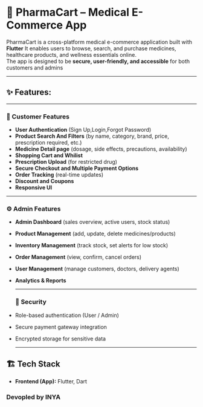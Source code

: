 # 💊 PharmaCart – Medical E-Commerce App  

PharmaCart is a cross-platform medical e-commerce application built with **Flutter** It enables users to browse, search, and purchase medicines, healthcare products, and wellness essentials online.  
The app is designed to be **secure, user-friendly, and accessible** for both customers and admins  

---

## ✨ Features:
---

### 🛒 Customer Features
- **User Authentication** (Sign Up,Login,Forgot Password)
- **Product Search And Filters** (by name, category, brand, price, prescription required, etc.)
- **Medicine Detail page** (dosage, side effects, precautions, availability)
- **Shopping Cart and Whilist**
- **Prescription Upload** (for restricted drug)
- **Secure Checkout and Multiple Payment Options**
- **Order Tracking** (real-time updates)  
- **Discount and Coupons**
- **Responsive UI**

---


### ⚙️ Admin Features  
- **Admin Dashboard** (sales overview, active users, stock status)  
- **Product Management** (add, update, delete medicines/products)  
- **Inventory Management** (track stock, set alerts for low stock)  
- **Order Management** (view, confirm, cancel orders)  
- **User Management** (manage customers, doctors, delivery agents)  
- **Analytics & Reports**

  ---

  ### 🔐 Security  
- Role-based authentication (User / Admin)  
- Secure payment gateway integration  
- Encrypted storage for sensitive data

  ---
  
## 🏗️ Tech Stack  

- **Frontend (App):** Flutter, Dart  


### Devopled by INYA
